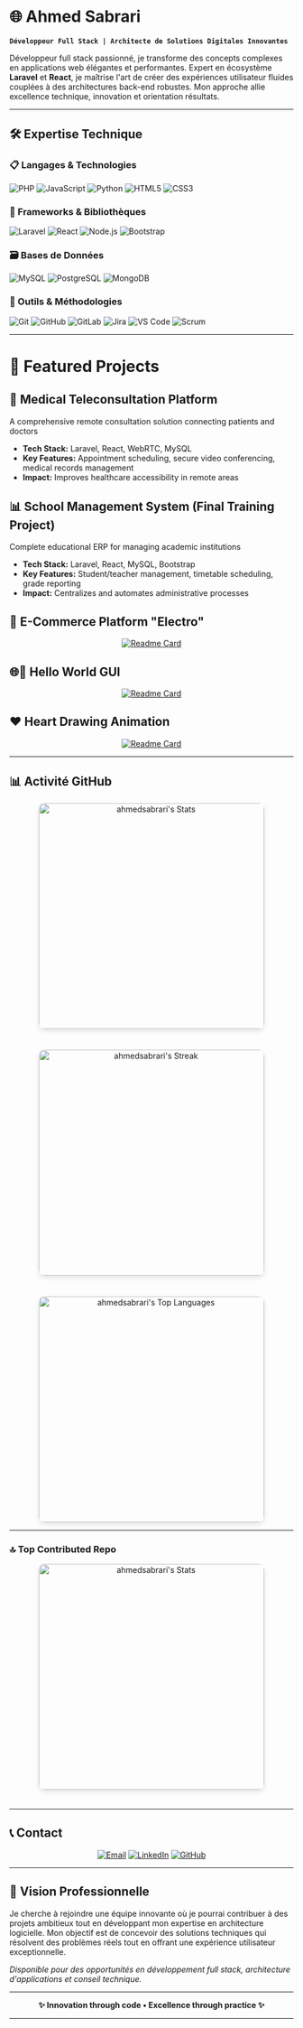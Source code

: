 # 🌐 Ahmed Sabrari  

**`Développeur Full Stack | Architecte de Solutions Digitales Innovantes`**

Développeur full stack passionné, je transforme des concepts complexes en applications web élégantes et performantes. Expert en écosystème **Laravel** et **React**, je maîtrise l'art de créer des expériences utilisateur fluides couplées à des architectures back-end robustes. Mon approche allie excellence technique, innovation et orientation résultats.

---

## 🛠️ **Expertise Technique**

### **📋 Langages & Technologies**
<div align="left">
  <img src="https://img.shields.io/badge/PHP-777BB4?style=for-the-badge&logo=php&logoColor=white" alt="PHP" />
  <img src="https://img.shields.io/badge/JavaScript-F7DF1E?style=for-the-badge&logo=javascript&logoColor=black" alt="JavaScript" />
  <img src="https://img.shields.io/badge/Python-3776AB?style=for-the-badge&logo=python&logoColor=white" alt="Python" />
  <img src="https://img.shields.io/badge/HTML5-E34F26?style=for-the-badge&logo=html5&logoColor=white" alt="HTML5" />
  <img src="https://img.shields.io/badge/CSS3-1572B6?style=for-the-badge&logo=css3&logoColor=white" alt="CSS3" />
</div>

### **🚀 Frameworks & Bibliothèques**
<div align="left">
  <img src="https://img.shields.io/badge/Laravel-FF2D20?style=for-the-badge&logo=laravel&logoColor=white" alt="Laravel" />
  <img src="https://img.shields.io/badge/React-20232A?style=for-the-badge&logo=react&logoColor=61DAFB" alt="React" />
  <img src="https://img.shields.io/badge/Node.js-339933?style=for-the-badge&logo=nodedotjs&logoColor=white" alt="Node.js" />
  <img src="https://img.shields.io/badge/Bootstrap-563D7C?style=for-the-badge&logo=bootstrap&logoColor=white" alt="Bootstrap" />
</div>

### **🗃️ Bases de Données**
<div align="left">
  <img src="https://img.shields.io/badge/MySQL-4479A1?style=for-the-badge&logo=mysql&logoColor=white" alt="MySQL" />
  <img src="https://img.shields.io/badge/PostgreSQL-4169E1?style=for-the-badge&logo=postgresql&logoColor=white" alt="PostgreSQL" />
  <img src="https://img.shields.io/badge/MongoDB-47A248?style=for-the-badge&logo=mongodb&logoColor=white" alt="MongoDB" />
</div>

### **🔧 Outils & Méthodologies**
<div align="left">
  <img src="https://img.shields.io/badge/Git-F05032?style=for-the-badge&logo=git&logoColor=white" alt="Git" />
  <img src="https://img.shields.io/badge/GitHub-181717?style=for-the-badge&logo=github&logoColor=white" alt="GitHub" />
  <img src="https://img.shields.io/badge/GitLab-FC6D26?style=for-the-badge&logo=gitlab&logoColor=white" alt="GitLab" />
  <img src="https://img.shields.io/badge/Jira-0052CC?style=for-the-badge&logo=jira&logoColor=white" alt="Jira" />
  <img src="https://img.shields.io/badge/VS_Code-007ACC?style=for-the-badge&logo=visual-studio-code&logoColor=white" alt="VS Code" />
  <img src="https://img.shields.io/badge/Scrum-6DB33F?style=for-the-badge&logo=scrumalliance&logoColor=white" alt="Scrum" />
</div>

---

# 🚀 Featured Projects

## 🏥 Medical Teleconsultation Platform
A comprehensive remote consultation solution connecting patients and doctors
- **Tech Stack:** Laravel, React, WebRTC, MySQL
- **Key Features:** Appointment scheduling, secure video conferencing, medical records management
- **Impact:** Improves healthcare accessibility in remote areas

## 📊 School Management System (Final Training Project)
Complete educational ERP for managing academic institutions
- **Tech Stack:** Laravel, React, MySQL, Bootstrap
- **Key Features:** Student/teacher management, timetable scheduling, grade reporting
- **Impact:** Centralizes and automates administrative processes

## 🛒 E-Commerce Platform "Electro"

<div align="center">

[![Readme Card](https://github-readme-stats.vercel.app/api/pin/?username=ahmedsabrari&repo=E-commerce)](https://github.com/ahmedsabrari/E-commerce)

</div>

## 🌐🐍 Hello World GUI

<div align="center">

[![Readme Card](https://github-readme-stats.vercel.app/api/pin/?username=ahmedsabrari&repo=hello_world_gui)](https://github.com/ahmedsabrari/hello_world_gui)

</div>

## ❤️ Heart Drawing Animation

<div align="center">

[![Readme Card](https://github-readme-stats.vercel.app/api/pin/?username=ahmedsabrari&repo=heart-drawing)](https://github.com/ahmedsabrari/heart-drawing)

</div>

---

## 📊 **Activité GitHub**

<div align="center" style="display: flex; flex-direction: column; align-items: center;">

  <!-- GitHub Stats -->
  <img src="https://github-readme-stats.vercel.app/api?username=ahmedsabrari&theme=default&show_icons=true&hide_border=false&count_private=false&include_all_commits=false" alt="ahmedsabrari's Stats" width="400" height="auto" style="border-radius: 10px; box-shadow: 0 4px 8px rgba(0,0,0,0.1); margin-bottom: 20px;">
  <br>
  <!-- GitHub Streak -->
  <img src="https://nirzak-streak-stats.vercel.app/?user=ahmedsabrari&theme=default&hide_border=false" alt="ahmedsabrari's Streak" width="400" height="auto" style="border-radius: 10px; box-shadow: 0 4px 8px rgba(0,0,0,0.1); margin-bottom: 20px;">
  <br>
  <!-- Top Languages -->
  <img src="https://github-readme-stats.vercel.app/api/top-langs/?username=ahmedsabrari&theme=default&hide_border=false&include_all_commits=false&count_private=false&layout=compact" alt="ahmedsabrari's Top Languages" width="400" height="auto" style="border-radius: 10px; box-shadow: 0 4px 8px rgba(0,0,0,0.1);">
  
</div>

---

### 🔝 Top Contributed Repo

<div align="center" style="display: flex; flex-direction: column; align-items: center;">

  <!-- GitHub Stats -->
  <img src="https://github-contributor-stats.vercel.app/api?username=ahmedsabrari&limit=5&theme=default&combine_all_yearly_contributions=true" alt="ahmedsabrari's Stats" width="400" height="auto" style="border-radius: 10px; box-shadow: 0 4px 8px rgba(0,0,0,0.1); margin-bottom: 20px;">
  
</div>

---
## 📞 **Contact**

<div align="center">

[![Email](https://img.shields.io/badge/Email-sabrari.ahmed0@gmail.com-D14836?style=for-the-badge&logo=gmail&logoColor=white)](mailto:sabrari.ahmed0@gmail.com)
[![LinkedIn](https://img.shields.io/badge/LinkedIn-Ahmed_Sabrari-0077B5?style=for-the-badge&logo=linkedin&logoColor=white)](https://www.linkedin.com/in/ahmedsabrari)
[![GitHub](https://img.shields.io/badge/GitHub-ahmedsabrar-181717?style=for-the-badge&logo=github&logoColor=white)](https://github.com/ahmedsabrari)

</div>

---

## 🎯 **Vision Professionnelle**

Je cherche à rejoindre une équipe innovante où je pourrai contribuer à des projets ambitieux tout en développant mon expertise en architecture logicielle. Mon objectif est de concevoir des solutions techniques qui résolvent des problèmes réels tout en offrant une expérience utilisateur exceptionnelle.

*Disponible pour des opportunités en développement full stack, architecture d'applications et conseil technique.*

---

<div align="center">

**✨ Innovation through code • Excellence through practice ✨**

</div>

---
